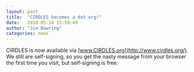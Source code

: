 ```yaml
---
layout: post
title:  "CIRDLES becomes a dot org!"
date:   2010-05-24 15:59:49
author: "Jim Bowring"
categories: news
---
```


CIRDLES is now available via [www.CIRDLES.org](http://www.cirdles.org/).  We still are self-signing, so you get the nasty message from your browser the first time you visit, but self-signing is free.